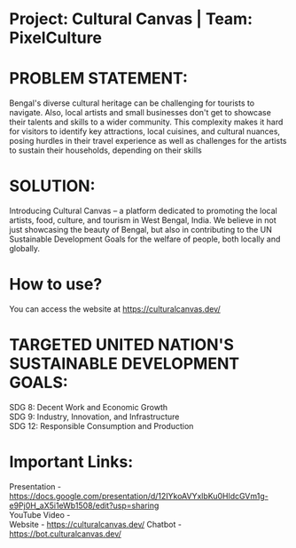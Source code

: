 # Project: Cultural Canvas | Team: PixelCulture 
# PROBLEM STATEMENT:
Bengal's diverse cultural heritage can be challenging for tourists to navigate. Also, local artists and small businesses don't get to showcase their talents and skills to a wider community. This complexity makes it hard for visitors to identify key attractions, local cuisines, and cultural nuances, posing hurdles in their travel experience as well as challenges for the artists to sustain their households, depending on their skills

# SOLUTION:
Introducing Cultural Canvas – a platform dedicated to promoting the local artists, food, culture, and tourism in West Bengal, India. We believe in not just showcasing the beauty of Bengal, but also in contributing to the UN Sustainable Development Goals for the welfare of people, both locally and globally.

# How to use?
You can access the website at https://culturalcanvas.dev/

# TARGETED UNITED NATION'S SUSTAINABLE DEVELOPMENT GOALS:
SDG 8: Decent Work and Economic Growth <br>
SDG 9: Industry, Innovation, and Infrastructure<br>
SDG 12: Responsible Consumption and Production<br>


# Important Links:
Presentation - https://docs.google.com/presentation/d/12IYkoAVYxlbKu0HldcGVm1g-e9Pj0H_aX5i1eWb1508/edit?usp=sharing <br>
YouTube Video -  <br>
Website - https://culturalcanvas.dev/
Chatbot - https://bot.culturalcanvas.dev/

